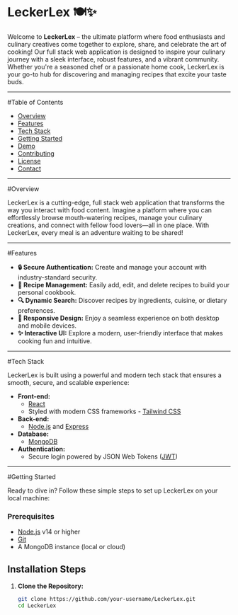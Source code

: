 # LeckerLex 🍽️✨

Welcome to **LeckerLex** – the ultimate platform where food enthusiasts and culinary creatives come together to explore, share, and celebrate the art of cooking! Our full stack web application is designed to inspire your culinary journey with a sleek interface, robust features, and a vibrant community. Whether you're a seasoned chef or a passionate home cook, LeckerLex is your go-to hub for discovering and managing recipes that excite your taste buds.

---

#Table of Contents

- [Overview](#overview)
- [Features](#features)
- [Tech Stack](#tech-stack)
- [Getting Started](#getting-started)
- [Demo](#demo)
- [Contributing](#contributing)
- [License](#license)
- [Contact](#contact)

---

 #Overview

LeckerLex is a cutting-edge, full stack web application that transforms the way you interact with food content. Imagine a platform where you can effortlessly browse mouth-watering recipes, manage your culinary creations, and connect with fellow food lovers—all in one place. With LeckerLex, every meal is an adventure waiting to be shared!

---

#Features

- **🔒 Secure Authentication:** Create and manage your account with industry-standard security.
- **🍲 Recipe Management:** Easily add, edit, and delete recipes to build your personal cookbook.
- **🔍 Dynamic Search:** Discover recipes by ingredients, cuisine, or dietary preferences.
- **📱 Responsive Design:** Enjoy a seamless experience on both desktop and mobile devices.
- **✨ Interactive UI:** Explore a modern, user-friendly interface that makes cooking fun and intuitive.

---

#Tech Stack

LeckerLex is built using a powerful and modern tech stack that ensures a smooth, secure, and scalable experience:

- **Front-end:**  
  - [React](https://reactjs.org/)  
  - Styled with modern CSS frameworks - [Tailwind CSS](https://tailwindcss.com/) 
- **Back-end:**  
  - [Node.js](https://nodejs.org/) and [Express](https://expressjs.com/)
- **Database:**  
  - [MongoDB](https://www.mongodb.com/) 
- **Authentication:**  
  - Secure login powered by JSON Web Tokens ([JWT](https://jwt.io/))


---

#Getting Started

Ready to dive in? Follow these simple steps to set up LeckerLex on your local machine:

### Prerequisites

- [Node.js](https://nodejs.org/) v14 or higher
- [Git](https://git-scm.com/)
- A MongoDB instance (local or cloud)

## Installation Steps

1. **Clone the Repository:**

   ```bash
   git clone https://github.com/your-username/LeckerLex.git
   cd LeckerLex
